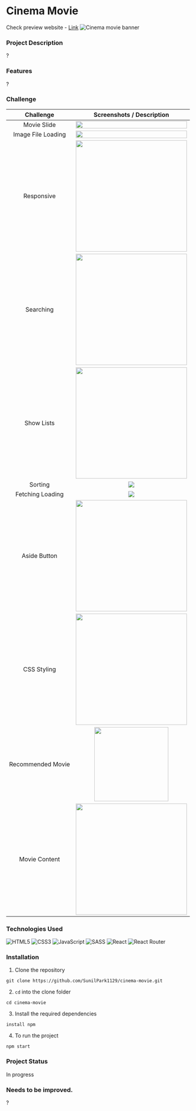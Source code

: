 # Cinema Movie
Check preview website - [Link](https://sunilpark1129.github.io/cinema-movie/)
![Cinema movie banner](https://user-images.githubusercontent.com/106734133/174677723-d29c940d-f2c1-43a2-9613-1a4d7e7c3814.jpg)

### Project Description
?
### Features
?
### Challenge
|Challenge|Screenshots / Description|
|:--:|:--:|
|Movie Slide|<img src="https://user-images.githubusercontent.com/106734133/174715662-b8beddbd-a10e-450a-af44-73f292d9ed78.gif" height="100%" /><br>|
|Image File Loading|<img src="https://user-images.githubusercontent.com/106734133/174716092-11d83db8-3e37-439a-8c59-b017e400967d.gif" height="100%" /><br>|
|Responsive|<img src="https://user-images.githubusercontent.com/106734133/174692296-77b41909-4c5c-4d4b-8856-3da6c2e7fdfa.jpg" height="300" /><br>|
|Searching|<img src="https://user-images.githubusercontent.com/106734133/174692302-982e9e37-6720-4e1f-899c-57190b3655c2.gif" height="300" /><br>|
|Show Lists|<img src="https://user-images.githubusercontent.com/106734133/174692310-1bd4c05e-691b-43f6-96fd-e75189928e58.gif" height="300" /><br>|
|Sorting|<img src="https://user-images.githubusercontent.com/106734133/174692315-0c36d4b6-8af4-4105-961f-927bf22dc075.jpg" /><br>|
|Fetching Loading|<img src="https://user-images.githubusercontent.com/106734133/174740224-e37333f2-2e4b-429d-b263-c014062cbbe1.gif" /><br>|
|Aside Button|<img src="https://user-images.githubusercontent.com/106734133/174692366-61a9e12a-cf1b-4b32-8f82-cd148554abfd.gif" height="300" /><br>|
|CSS Styling|<img src="https://user-images.githubusercontent.com/106734133/174692371-181bd4ac-a3db-41cb-9d2a-6661ab342636.jpg" height="300" /><br>|
|Recommended Movie|<img src="https://user-images.githubusercontent.com/106734133/174739085-9754dd2d-bb86-4b16-be78-8de551cb8b56.jpg" height="200"/><br>|
|Movie Content|<img src="https://user-images.githubusercontent.com/106734133/174739106-e41d62f6-4700-4b11-a479-cab34ddea297.jpg" height="300" ><br>|

### Technologies Used
![HTML5](https://img.shields.io/badge/html5-%23E34F26.svg?style=for-the-badge&logo=html5&logoColor=white) ![CSS3](https://img.shields.io/badge/css3-%231572B6.svg?style=for-the-badge&logo=css3&logoColor=white) ![JavaScript](https://img.shields.io/badge/javascript-%23323330.svg?style=for-the-badge&logo=javascript&logoColor=%23F7DF1E) ![SASS](https://img.shields.io/badge/SASS-hotpink.svg?style=for-the-badge&logo=SASS&logoColor=white) ![React](https://img.shields.io/badge/react-%2320232a.svg?style=for-the-badge&logo=react&logoColor=%2361DAFB) ![React Router](https://img.shields.io/badge/React_Router-CA4245?style=for-the-badge&logo=react-router&logoColor=white)
### Installation
1. Clone the repository
```
git clone https://github.com/SunilPark1129/cinema-movie.git
```
2. ```cd``` into the clone folder
```
cd cinema-movie
```
3. Install the required dependencies
```
install npm
```
4. To run the project
```
npm start
```
### Project Status
In progress
### Needs to be improved.
?
